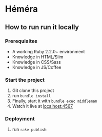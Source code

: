 # Héméra

## How to run run it locally

### Prerequisites

* A working Ruby 2.2.0+ environment
* Knowledge in HTML/Slim
* Knowledge in CSS/Sass
* Knowledge in JS/Coffee

### Start the project

1. Git clone this project
2. run `bundle install`
3. Finally, start it with `bundle exec middleman`
4. Watch it live at [localhost:4567](http://localhost:4567)

### Deployment

1. run `rake publish`
